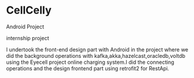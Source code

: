 # CellCelly
Android Project

internship project

I undertook the front-end design part with Android in the project where we did the background operations with kafka,akka,hazelcast,oracledb,voltdb 
using the Eyecell project online charging system.I did the connecting operations and the design frontend part using retrofit2 for RestApi.
